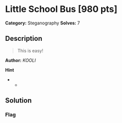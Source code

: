 # Little School Bus [980 pts]

**Category:** Steganography
**Solves:** 7

## Description
>This is easy!

**Author:** *_KOOLI_*

**Hint**
* -

## Solution

### Flag

